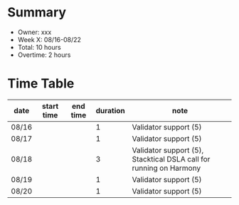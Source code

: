 # Summary
* Owner: xxx
* Week X: 08/16-08/22
* Total: 10 hours
* Overtime: 2 hours

# Time Table
| date  | start time  | end time | duration  |  note |
|---|---|---|---|---|
| 08/16  |   |   | 1  | Validator support (5) |
| 08/17  |   |   | 1  | Validator support (5) |
| 08/18  |   |   | 3  | Validator support (5), Stacktical DSLA call for running on Harmony |
| 08/19  |   |   | 1  | Validator support (5) |
| 08/20  |   |   | 1  | Validator support (5) |
